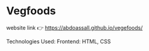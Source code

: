 # Vegfoods
website link 👉 https://abdoassall.github.io/vegefoods/

Technologies Used: Frontend: HTML, CSS
